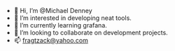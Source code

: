 - 👋 Hi, I’m @Michael Denney
- 👀 I’m interested in developing neat tools. 
- 🌱 I’m currently learning grafana.
- 💞️ I’m looking to collaborate on development projects.
- 📫 fragtzack@yahoo.com

<!---
fragtzack/fragtzack is a ✨ special ✨ repository because its `README.md` (this file) appears on your GitHub profile.
You can click the Preview link to take a look at your changes.
--->
